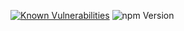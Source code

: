 <a href="https://snyk.io/github/KherbaneAli/ExternalFeedConverter?targetFile=src%2FExternalFeedConverter.Core%2FExternalFeedConverter.Core.csproj"><img src="https://snyk.io/github/KherbaneAli/ExternalFeedConverter/badge.svg?targetFile=src%2FExternalFeedConverter.Core%2FExternalFeedConverter.Core.csproj" alt="Known Vulnerabilities" data-canonical-src="https://snyk.io/github/KherbaneAli/ExternalFeedConverter?targetFile=src%2FExternalFeedConverter.Core%2FExternalFeedConverter.Core.csproj" style="max-width:100%;"></a>
<img src="https://img.shields.io/node/v/@yeutech-lab/accept-dot-path.svg?style=flat" alt="npm Version" data-canonical-src="https://img.shields.io/node/v/@yeutech-lab/accept-dot-path.svg?style=flat" style="max-width:100%;">
